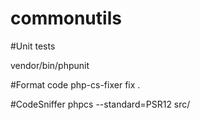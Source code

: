 # commonutils

#Unit tests

vendor/bin/phpunit

#Format code
php-cs-fixer fix .

#CodeSniffer
phpcs --standard=PSR12 src/
